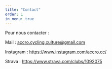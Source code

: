 ```yaml
---
title: "Contact"
order: 1
in_menu: true
---
```

Pour nous contacter : 

Mail : [accro.cycling.culture@gmail.com](mailto:accro.cycling.culture@gmail.com)

Instagram : https://www.instagram.com/accro.cc/ 

Strava : https://www.strava.com/clubs/1092075 